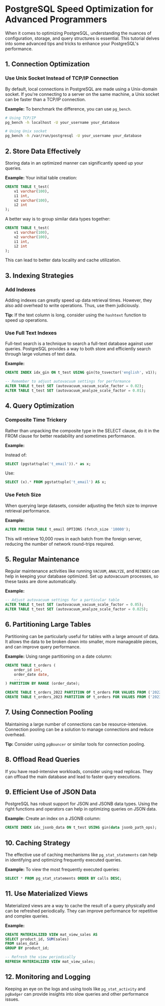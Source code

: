 # PostgreSQL Speed Optimization for Advanced Programmers

When it comes to optimizing PostgreSQL, understanding the nuances of configuration, storage, and query structures is essential. This tutorial delves into some advanced tips and tricks to enhance your PostgreSQL's performance. 

## 1. Connection Optimization

### Use Unix Socket Instead of TCP/IP Connection

By default, local connections in PostgreSQL are made using a Unix-domain socket. If you're connecting to a server on the same machine, a Unix socket can be faster than a TCP/IP connection.

**Example:**
To benchmark the difference, you can use `pg_bench`.

```bash
# Using TCP/IP
pg_bench -h localhost -U your_username your_database

# Using Unix socket
pg_bench -h /var/run/postgresql -U your_username your_database
```

## 2. Store Data Effectively

Storing data in an optimized manner can significantly speed up your queries.

**Example:**
Your initial table creation:

```sql
CREATE TABLE t_test(
    v1 varchar(100),
    i1 int,
    v2 varchar(100),
    i2 int
);
```

A better way is to group similar data types together:

```sql
CREATE TABLE t_test(
    v1 varchar(100),
    v2 varchar(100),
    i1 int,
    i2 int
);
```
This can lead to better data locality and cache utilization.

## 3. Indexing Strategies

### Add Indexes

Adding indexes can greatly speed up data retrieval times. However, they also add overhead to write operations. Thus, use them judiciously.

**Tip:** If the text column is long, consider using the `hashtext` function to speed up operations.

### Use Full Text Indexes

Full-text search is a technique to search a full-text database against user queries. PostgreSQL provides a way to both store and efficiently search through large volumes of text data.

**Example:**

```sql
CREATE INDEX idx_gin ON t_test USING gin(to_tsvector('english', v1));

-- Remember to adjust autovacuum settings for performance
ALTER TABLE t_test SET (autovacuum_vacuum_scale_factor = 0.02);
ALTER TABLE t_test SET (autovacuum_analyze_scale_factor = 0.01);
```

## 4. Query Optimization

### Composite Time Trickery

Rather than unpacking the composite type in the SELECT clause, do it in the FROM clause for better readability and sometimes performance.

**Example:**

Instead of:
```sql
SELECT (pgstattuple('t_email')).* as x;
```

Use:
```sql
SELECT (x).* FROM pgstattuple('t_email') AS x;
```

### Use Fetch Size 

When querying large datasets, consider adjusting the fetch size to improve retrieval performance.

**Example:**

```sql
ALTER FOREIGN TABLE t_email OPTIONS (fetch_size '10000');
```

This will retrieve 10,000 rows in each batch from the foreign server, reducing the number of network round-trips required.

## 5. Regular Maintenance

Regular maintenance activities like running `VACUUM`, `ANALYZE`, and `REINDEX` can help in keeping your database optimized. Set up autovacuum processes, so these tasks are done automatically.

**Example:**

```sql
-- Adjust autovacuum settings for a particular table
ALTER TABLE t_test SET (autovacuum_vacuum_scale_factor = 0.05);
ALTER TABLE t_test SET (autovacuum_analyze_scale_factor = 0.025);
```



## 6. Partitioning Large Tables

Partitioning can be particularly useful for tables with a large amount of data. It allows the data to be broken down into smaller, more manageable pieces, and can improve query performance.

**Example:** Using range partitioning on a date column:

```sql
CREATE TABLE t_orders (
    order_id int,
    order_date date,
    ...
) PARTITION BY RANGE (order_date);

CREATE TABLE t_orders_2022 PARTITION OF t_orders FOR VALUES FROM ('2022-01-01') TO ('2023-01-01');
CREATE TABLE t_orders_2023 PARTITION OF t_orders FOR VALUES FROM ('2023-01-01') TO ('2024-01-01');
```

## 7. Using Connection Pooling

Maintaining a large number of connections can be resource-intensive. Connection pooling can be a solution to manage connections and reduce overhead.

**Tip:** Consider using `pgBouncer` or similar tools for connection pooling.

## 8. Offload Read Queries

If you have read-intensive workloads, consider using read replicas. They can offload the main database and lead to faster query executions.

## 9. Efficient Use of JSON Data

PostgreSQL has robust support for JSON and JSONB data types. Using the right functions and operators can help in optimizing queries on JSON data.

**Example:** Create an index on a JSONB column:

```sql
CREATE INDEX idx_jsonb_data ON t_test USING gin(data jsonb_path_ops);
```

## 10. Caching Strategy

The effective use of caching mechanisms like `pg_stat_statements` can help in identifying and optimizing frequently executed queries.

**Example:** To view the most frequently executed queries:

```sql
SELECT * FROM pg_stat_statements ORDER BY calls DESC;
```

## 11. Use Materialized Views

Materialized views are a way to cache the result of a query physically and can be refreshed periodically. They can improve performance for repetitive and complex queries.

**Example:**

```sql
CREATE MATERIALIZED VIEW mat_view_sales AS 
SELECT product_id, SUM(sales) 
FROM sales_data 
GROUP BY product_id;

-- Refresh the view periodically
REFRESH MATERIALIZED VIEW mat_view_sales;
```

## 12. Monitoring and Logging

Keeping an eye on the logs and using tools like `pg_stat_activity` and `pgBadger` can provide insights into slow queries and other performance issues.

